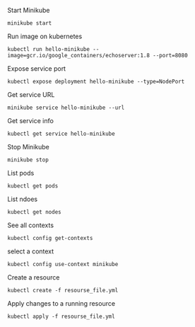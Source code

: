 Start Minikube

```
minikube start
```

Run image on kubernetes

```
kubectl run hello-minikube --image=gcr.io/google_containers/echoserver:1.8 --port=8080
```

Expose service port

```
kubectl expose deployment hello-minikube --type=NodePort
```

Get service URL

```
minikube service hello-minikube --url
```

Get service info

```
kubectl get service hello-minikube
```

Stop Minikube

```
minikube stop
```

List pods

```
kubectl get pods
```

List ndoes

```
kubectl get nodes
```

See all contexts

```
kubectl config get-contexts
```

select a context

```
kubectl config use-context minikube
```

Create a resource

```
kubectl create -f resourse_file.yml
```

Apply changes to a running resource

```
kubectl apply -f resourse_file.yml
```